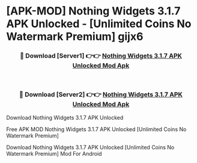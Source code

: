 # [APK-MOD] Nothing Widgets 3.1.7 APK Unlocked - [Unlimited Coins No Watermark Premium] gijx6



<div align="center">
<h3>🔴 Download [Server1] 👉👉 <a href="https://momento.my/?title=Nothing_Widgets_3.1.7_APK_Unlocked">Nothing Widgets 3.1.7 APK Unlocked Mod Apk</a></h3><br>

<h3>🔴 Download [Server2] 👉👉 <a href="https://momento.my/?title=Nothing_Widgets_3.1.7_APK_Unlocked">Nothing Widgets 3.1.7 APK Unlocked Mod Apk</a></h3>
</div>



Download Nothing Widgets 3.1.7 APK Unlocked 

Free APK MOD Nothing Widgets 3.1.7 APK Unlocked [Unlimited Coins No Watermark Premium]

Download Nothing Widgets 3.1.7 APK Unlocked [Unlimited Coins No Watermark Premium] Mod For Android
